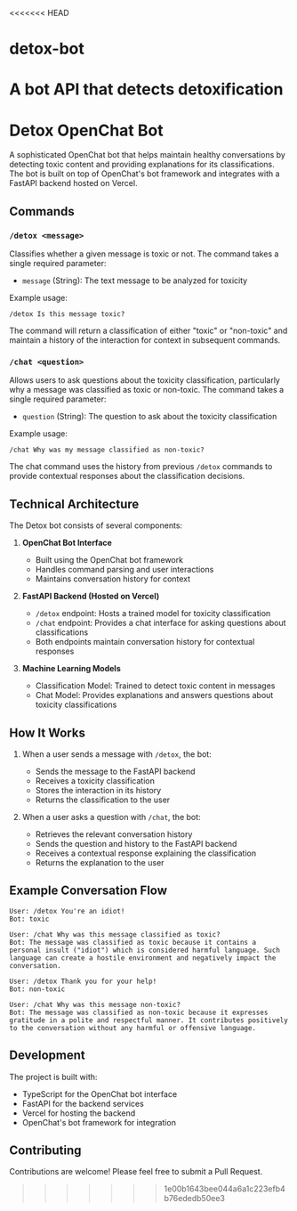 <<<<<<< HEAD
# detox-bot
A bot  API that detects detoxification
=======
# Detox OpenChat Bot

A sophisticated OpenChat bot that helps maintain healthy conversations by detecting toxic content and providing explanations for its classifications. The bot is built on top of OpenChat's bot framework and integrates with a FastAPI backend hosted on Vercel.

## Commands

### `/detox <message>`
Classifies whether a given message is toxic or not. The command takes a single required parameter:

- `message` (String): The text message to be analyzed for toxicity

Example usage:
```
/detox Is this message toxic?
```

The command will return a classification of either "toxic" or "non-toxic" and maintain a history of the interaction for context in subsequent commands.

### `/chat <question>`
Allows users to ask questions about the toxicity classification, particularly why a message was classified as toxic or non-toxic. The command takes a single required parameter:

- `question` (String): The question to ask about the toxicity classification

Example usage:
```
/chat Why was my message classified as non-toxic?
```

The chat command uses the history from previous `/detox` commands to provide contextual responses about the classification decisions.

## Technical Architecture

The Detox bot consists of several components:

1. **OpenChat Bot Interface**
   - Built using the OpenChat bot framework
   - Handles command parsing and user interactions
   - Maintains conversation history for context

2. **FastAPI Backend (Hosted on Vercel)**
   - `/detox` endpoint: Hosts a trained model for toxicity classification
   - `/chat` endpoint: Provides a chat interface for asking questions about classifications
   - Both endpoints maintain conversation history for contextual responses

3. **Machine Learning Models**
   - Classification Model: Trained to detect toxic content in messages
   - Chat Model: Provides explanations and answers questions about toxicity classifications

## How It Works

1. When a user sends a message with `/detox`, the bot:
   - Sends the message to the FastAPI backend
   - Receives a toxicity classification
   - Stores the interaction in its history
   - Returns the classification to the user

2. When a user asks a question with `/chat`, the bot:
   - Retrieves the relevant conversation history
   - Sends the question and history to the FastAPI backend
   - Receives a contextual response explaining the classification
   - Returns the explanation to the user

## Example Conversation Flow

```
User: /detox You're an idiot!
Bot: toxic

User: /chat Why was this message classified as toxic?
Bot: The message was classified as toxic because it contains a personal insult ("idiot") which is considered harmful language. Such language can create a hostile environment and negatively impact the conversation.

User: /detox Thank you for your help!
Bot: non-toxic

User: /chat Why was this message non-toxic?
Bot: The message was classified as non-toxic because it expresses gratitude in a polite and respectful manner. It contributes positively to the conversation without any harmful or offensive language.
```

## Development

The project is built with:
- TypeScript for the OpenChat bot interface
- FastAPI for the backend services
- Vercel for hosting the backend
- OpenChat's bot framework for integration

## Contributing

Contributions are welcome! Please feel free to submit a Pull Request. 
>>>>>>> 1e00b1643bee044a6a1c223efb4b76ededb50ee3
